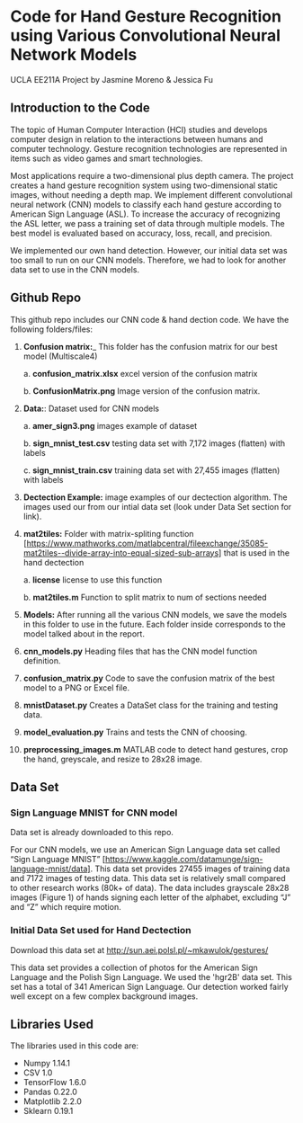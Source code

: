# Code for Hand Gesture Recognition using Various Convolutional Neural Network Models
UCLA EE211A Project by Jasmine Moreno & Jessica Fu

## Introduction to the Code
The topic of Human Computer Interaction (HCI) studies and develops computer design in relation to the interactions between humans and computer technology. Gesture recognition technologies are represented in items such as video games and smart technologies.

Most applications require a two-dimensional plus depth camera. The project creates a hand gesture recognition system using two-dimensional static images, without needing a depth map. We implement different convolutional neural network (CNN) models to classify each hand gesture according to American Sign Language (ASL). To increase the accuracy of recognizing the ASL letter, we pass a training set of data through multiple models. The best model is evaluated based on accuracy, loss, recall, and precision.

We implemented our own hand detection. However, our initial data set was too small to run on our CNN models. Therefore, we had to look for another data set to use in the CNN models. 

## Github Repo
This github repo includes our CNN code & hand dection code. We have the following folders/files:
1. __Confusion matrix:___ This folder has the confusion matrix for our best model (Multiscale4)
    
    a. __confusion_matrix.xlsx__ excel version of the confusion matrix
    
    b. __ConfusionMatrix.png__ Image version of the confusion matrix. 

2. __Data:__: Dataset used for CNN models
    
    a. __amer_sign3.png__ images example of dataset
    
    b. __sign_mnist_test.csv__ testing data set with 7,172 images (flatten) with labels
    
    c. __sign_mnist_train.csv__ training data set with 27,455 images (flatten) with labels

3. __Dectection Example:__ image examples of our dectection algorithm. The images used our from our intial data set (look under Data Set section for link).

4. __mat2tiles:__ Folder with matrix-spliting function [https://www.mathworks.com/matlabcentral/fileexchange/35085-mat2tiles--divide-array-into-equal-sized-sub-arrays] that is used in the hand dectection
    
    a. __license__ license to use this function
    
    b. __mat2tiles.m__ Function to split matrix to num of sections needed

5. __Models:__ After running all the various CNN models, we save the models in this folder to use in the future. Each folder inside corresponds to the model talked about in the report. 

6. __cnn_models.py__ Heading files that has the CNN model function definition.

7. __confusion_matrix.py__ Code to save the confusion matrix of the best model to a PNG or Excel file. 

8. __mnistDataset.py__ Creates a DataSet class for the training and testing data. 

9. __model_evaluation.py__ Trains and tests the CNN of choosing. 

10. __preprocessing_images.m__ MATLAB code to detect hand gestures, crop the hand, greyscale, and resize to 28x28 image. 

## Data Set
### Sign Language MNIST for CNN model
Data set is already downloaded to this repo. 

For our CNN models, we use an American Sign Language data set called “Sign Language MNIST” [https://www.kaggle.com/datamunge/sign-language-mnist/data]. This data set provides 27455 images of training data and 7172 images of testing data. This data set is relatively small compared to other research works (80k+ of data). The data includes grayscale 28x28 images (Figure 1) of hands signing each letter of the alphabet, excluding “J” and “Z” which require motion.

### Initial Data Set used for Hand Dectection
Download this data set at http://sun.aei.polsl.pl/~mkawulok/gestures/

This data set provides a collection of photos for the American Sign Language and the Polish Sign Language. We used the 'hgr2B' data set. This set has a total of 341 American Sign Language. Our detection worked fairly well except on a few complex background images. 

## Libraries Used
The libraries used in this code are: 
* Numpy 1.14.1
* CSV 1.0
* TensorFlow 1.6.0
* Pandas 0.22.0
* Matplotlib 2.2.0
* Sklearn 0.19.1